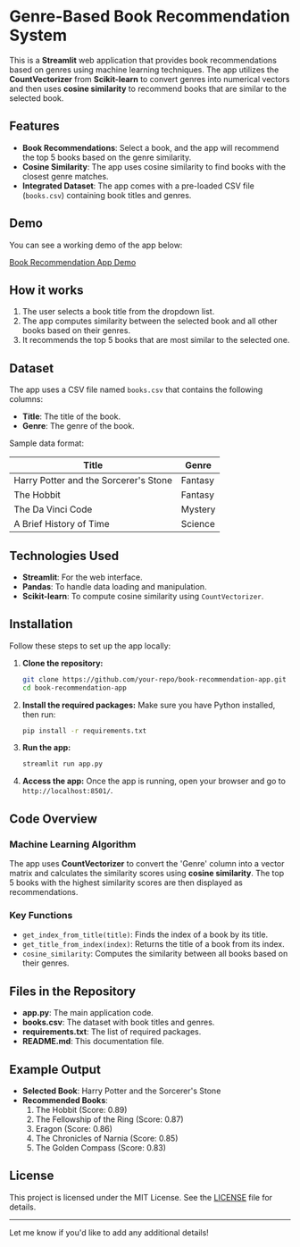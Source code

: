 

# Genre-Based Book Recommendation System

This is a **Streamlit** web application that provides book recommendations based on genres using machine learning techniques. The app utilizes the **CountVectorizer** from **Scikit-learn** to convert genres into numerical vectors and then uses **cosine similarity** to recommend books that are similar to the selected book.

## Features

- **Book Recommendations**: Select a book, and the app will recommend the top 5 books based on the genre similarity.
- **Cosine Similarity**: The app uses cosine similarity to find books with the closest genre matches.
- **Integrated Dataset**: The app comes with a pre-loaded CSV file (`books.csv`) containing book titles and genres.

## Demo

You can see a working demo of the app below:

[Book Recommendation App Demo](https://book-recommendation-system-desktop-app.streamlit.app/)

## How it works

1. The user selects a book title from the dropdown list.
2. The app computes similarity between the selected book and all other books based on their genres.
3. It recommends the top 5 books that are most similar to the selected one.

## Dataset

The app uses a CSV file named `books.csv` that contains the following columns:

- **Title**: The title of the book.
- **Genre**: The genre of the book.

Sample data format:

| Title                     | Genre         |
|----------------------------|---------------|
| Harry Potter and the Sorcerer's Stone | Fantasy       |
| The Hobbit                  | Fantasy       |
| The Da Vinci Code           | Mystery       |
| A Brief History of Time     | Science       |

## Technologies Used

- **Streamlit**: For the web interface.
- **Pandas**: To handle data loading and manipulation.
- **Scikit-learn**: To compute cosine similarity using `CountVectorizer`.

## Installation

Follow these steps to set up the app locally:

1. **Clone the repository:**
   ```bash
   git clone https://github.com/your-repo/book-recommendation-app.git
   cd book-recommendation-app
   ```

2. **Install the required packages:**
   Make sure you have Python installed, then run:
   ```bash
   pip install -r requirements.txt
   ```

3. **Run the app:**
   ```bash
   streamlit run app.py
   ```

4. **Access the app:**
   Once the app is running, open your browser and go to `http://localhost:8501/`.

## Code Overview

### Machine Learning Algorithm

The app uses **CountVectorizer** to convert the 'Genre' column into a vector matrix and calculates the similarity scores using **cosine similarity**. The top 5 books with the highest similarity scores are then displayed as recommendations.

### Key Functions

- `get_index_from_title(title)`: Finds the index of a book by its title.
- `get_title_from_index(index)`: Returns the title of a book from its index.
- `cosine_similarity`: Computes the similarity between all books based on their genres.

## Files in the Repository

- **app.py**: The main application code.
- **books.csv**: The dataset with book titles and genres.
- **requirements.txt**: The list of required packages.
- **README.md**: This documentation file.

## Example Output

- **Selected Book**: Harry Potter and the Sorcerer's Stone
- **Recommended Books**:
  1. The Hobbit (Score: 0.89)
  2. The Fellowship of the Ring (Score: 0.87)
  3. Eragon (Score: 0.86)
  4. The Chronicles of Narnia (Score: 0.85)
  5. The Golden Compass (Score: 0.83)

## License

This project is licensed under the MIT License. See the [LICENSE](LICENSE) file for details.

---

Let me know if you'd like to add any additional details!
